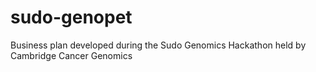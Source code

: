 # sudo-genopet
Business plan developed during the Sudo Genomics Hackathon held by Cambridge Cancer Genomics
